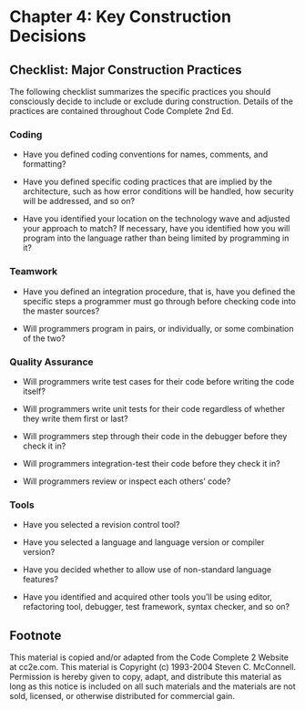 Chapter 4: Key Construction Decisions
=====================================

Checklist: Major Construction Practices
---------------------------------------

The following checklist summarizes the specific practices you should consciously decide to include or exclude during construction.
Details of the practices are contained throughout Code Complete 2nd Ed.

### Coding

- Have you defined coding conventions for names, comments, and formatting?

- Have you defined specific coding practices that are implied by the architecture, such as how error conditions will be handled, how security will be addressed, and so on?

- Have you identified your location on the technology wave and adjusted your approach to match? If necessary, have you identified how you will program into the language rather than being limited by programming in it?

### Teamwork

- Have you defined an integration procedure, that is, have you defined the specific steps a programmer must go through before checking code into the master sources?

- Will programmers program in pairs, or individually, or some combination of the two?

### Quality Assurance

- Will programmers write test cases for their code before writing the code itself?

- Will programmers write unit tests for their code regardless of whether they write them first or last?

- Will programmers step through their code in the debugger before they check it in?

- Will programmers integration-test their code before they check it in?

- Will programmers review or inspect each others’ code?

### Tools

- Have you selected a revision control tool?

- Have you selected a language and language version or compiler version?

- Have you decided whether to allow use of non-standard language features?

- Have you identified and acquired other tools you’ll be using editor, refactoring tool, debugger, test framework, syntax checker, and so on?


Footnote
--------
This material is copied and/or adapted from the Code Complete 2 Website at cc2e.com. This material is Copyright (c) 1993-2004 Steven C. McConnell. Permission is hereby given to copy, adapt, and distribute this material as long as this notice is included on all such materials and the materials are not sold, licensed, or otherwise distributed for commercial gain.
